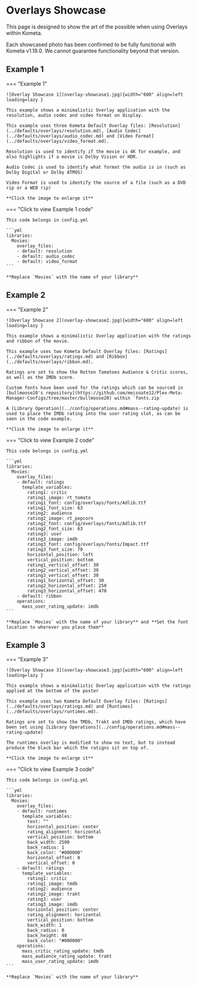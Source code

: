 # Overlays Showcase

This page is designed to show the art of the possible when using Overlays within Kometa.

Each showcased photo has been confirmed to be fully functional with Kometa v1.19.0. We cannot guarantee functionality beyond that version.

## Example 1

=== "Example 1"

    ![Overlay Showcase 1](overlay-showcase1.jpg){width="600" align=left loading=lazy }
    
    This example shows a minimalistic Overlay application with the resolution, audio codec and video format on display.

    This example uses three Kometa Default Overlay files: [Resolution](../defaults/overlays/resolution.md), [Audio Codec](../defaults/overlays/audio_codec.md) and [Video Format](../defaults/overlays/video_format.md).

    Resolution is used to identify if the movie is 4K for example, and also highlights if a movie is Dolby Vision or HDR.

    Audio Codec is used to identify what format the audio is in (such as Dolby Digital or Dolby ATMOS)

    Video Format is used to identify the source of a file (such as a DVD rip or a WEB rip)

    **Click the image to enlarge it**

=== "Click to view Example 1 code"

    This code belongs in config.yml

    ```yml
    libraries:
      Movies:
        overlay_files:
        - default: resolution
        - default: audio_codec
        - default: video_format
    ```

    **Replace `Movies` with the name of your library**

## Example 2

=== "Example 2"

    ![Overlay Showcase 2](overlay-showcase2.jpg){width="600" align=left loading=lazy }
    
    This example shows a minimalistic Overlay application with the ratings and ribbon of the movie.

    This example uses two Kometa Default Overlay files: [Ratings](../defaults/overlays/ratings.md) and [Ribbon](../defaults/overlays/ribbon.md).

    Ratings are set to show the Rotten Tomatoes Audience & Critic scores, as well as the IMDb score.

    Custom fonts have been used for the ratings which can be sourced in [bullmoose20's repository](https://github.com/meisnate12/Plex-Meta-Manager-Configs/tree/master/bullmoose20) within `fonts.zip`

    A [Library Operation](../config/operations.md#mass--rating-update) is used to place the IMDb rating into the user rating slot, as can be seen in the code example.

    **Click the image to enlarge it**

=== "Click to view Example 2 code"

    This code belongs in config.yml

    ```yml
    libraries:
      Movies:
        overlay_files:
        - default: ratings
          template_variables:
            rating1: critic
            rating1_image: rt_tomato
            rating1_font: config/overlays/fonts/Adlib.ttf
            rating1_font_size: 63
            rating2: audience
            rating2_image: rt_popcorn
            rating2_font: config/overlays/fonts/Adlib.ttf
            rating2_font_size: 63
            rating3: user
            rating3_image: imdb
            rating3_font: config/overlays/fonts/Impact.ttf
            rating3_font_size: 70
            horizontal_position: left
            vertical_position: bottom
            rating1_vertical_offset: 30
            rating2_vertical_offset: 30
            rating3_vertical_offset: 30
            rating1_horizontal_offset: 30
            rating2_horizontal_offset: 250
            rating3_horizontal_offset: 470
        - default: ribbon
        operations:
          mass_user_rating_update: imdb
    ```

    **Replace `Movies` with the name of your library** and **Set the font location to wherever you place them**


## Example 3

=== "Example 3"

    ![Overlay Showcase 3](overlay-showcase3.jpg){width="600" align=left loading=lazy }
    
    This example shows a minimalistic Overlay application with the ratings applied at the bottom of the poster

    This example uses two Kometa Default Overlay files: [Ratings](../defaults/overlays/ratings.md) and [Runtimes](../defaults/overlays/runtimes.md).

    Ratings are set to show the TMDb, Trakt and IMDb ratings, which have been set using [Library Operations](../config/operations.md#mass--rating-update)

    The runtimes overlay is modified to show no text, but to instead produce the black bar which the ratigns sit on top of.

    **Click the image to enlarge it**

=== "Click to view Example 3 code"

    This code belongs in config.yml

    ```yml
    libraries:
      Movies:
        overlay_files:
        - default: runtimes
          template_variables:
            text: ""
            horizontal_position: center
            rating_alignment: horizontal
            vertical_position: bottom
            back_width: 2500
            back_radius: 1
            back_color: "#000000"
            horizontal_offset: 0
            vertical_offset: 0
        - default: ratings
          template_variables:
            rating1: critic
            rating1_image: tmdb
            rating2: audience
            rating2_image: trakt
            rating3: user
            rating3_image: imdb
            horizontal_position: center
            rating_alignment: horizontal
            vertical_position: bottom
            back_width: 1
            back_radius: 0
            back_height: 40
            back_color: "#000000"
        operations:
          mass_critic_rating_update: tmdb
          mass_audience_rating_update: trakt
          mass_user_rating_update: imdb
    ```

    **Replace `Movies` with the name of your library**
